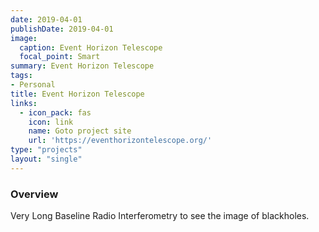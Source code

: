 ```yaml
---
date: 2019-04-01
publishDate: 2019-04-01
image:
  caption: Event Horizon Telescope
  focal_point: Smart
summary: Event Horizon Telescope
tags:
- Personal
title: Event Horizon Telescope
links:
  - icon_pack: fas
    icon: link
    name: Goto project site
    url: 'https://eventhorizontelescope.org/'
type: "projects"
layout: "single"
---
```


### Overview

Very Long Baseline Radio Interferometry to see the image of blackholes.